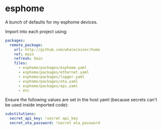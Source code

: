 # esphome

A bunch of defaults for my esphome devices.

Import into each project using:

```yaml
packages:
  remote_package:
    url: http://github.com/whalecoiner/home
    ref: main
    refresh: 5min
    files:
      - esphome/packages/esphome.yaml
      - esphome/packages/ethernet.yaml
      - esphome/packages/logger.yaml
      - esphome/packages/ota.yaml
      - esphome/packages/api.yaml
      - etc
```

Ensure the following values are set in the host yaml (because secrets can't be used inside imported code):

```yaml
substitutions:
  secret_api_key: !secret api_key
  secret_ota_password: !secret ota_password
```